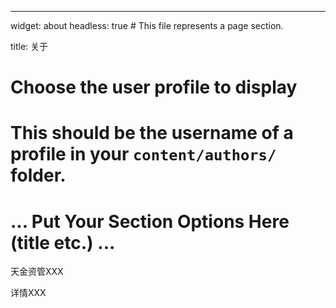 ---
widget: about
headless: true  # This file represents a page section.

title: 关于
# Choose the user profile to display

# This should be the username of a profile in your `content/authors/` folder.

# ... Put Your Section Options Here (title etc.) ...

天金资管XXX

详情XXX
